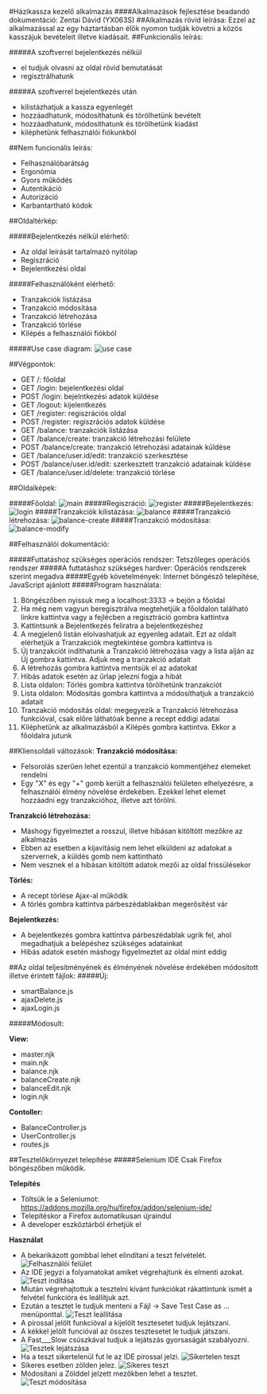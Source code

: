 #Házikassza kezelő alkalmazás
####Alkalmazások fejlesztése beadandó dokumentáció: Zentai Dávid (YX063S)
##Alkalmazás rövid leírása: 
Ezzel az alkalmazással az egy háztartásban élők nyomon tudják követni a közös kasszájuk bevételeit illetve kiadásait.
##Funkcionális leírás:

#####A szoftverrel bejelentkezés nélkül
+ el tudjuk olvasni az oldal rövid bemutatását
+ regisztrálhatunk

#####A szoftverrel bejelentkezés után
+ kilistázhatjuk a kassza egyenlegét
+ hozzáadhatunk, módosíthatunk és törölhetünk bevételt
+ hozzáadhatunk, módosíthatunk és törölhetünk kiadást
+ kiléphetünk felhasználói fiókunkból


##Nem funcionális leírás:
+ Felhasználóbarátság
+ Ergonómia
+ Gyors működés
+ Autentikáció
+ Autorizáció
+ Karbantartható kódok

##Oldaltérkép:

#####Bejelentkezés nélkül elérhető:
+ Az oldal leírását tartalmazó nyitólap
+ Regiszráció
+ Bejelentkezési oldal

#####Felhasználóként elérhető:
+ Tranzakciók listázása
+ Tranzakció módosítása
+ Tranzakció létrehozása
+ Tranzakció törlése
+ Kilépés a felhasználói fiókból

#####Use case diagram:
![use case](https://github.com/zentaidavid/cashier/blob/master/docs/images/usecase.png "Use case diagram")

##Végpontok:

+ GET /: főoldal 
+ GET /login: bejelentkezési oldal 
+ POST /login: bejelntkezési adatok küldése
+ GET /logout: kijelentkezés
+ GET /register: regiszrációs oldal
+ POST /register: regiszrációs adatok küldése 
+ GET /balance: tranzakciók listázása
+ GET /balance/create: tranzakció létrehozási felülete
+ POST /balance/create: tranzakció létrehozási adatainak küldése
+ GET /balance/user.id/edit: tranzakció szerkesztése
+ POST /balance/user.id/edit: szerkesztett tranzakció adatainak küldése
+ GET /balance/user.id/delete: tranzakció törlése

##Oldalképek:

#####Főoldal:
![main](https://github.com/zentaidavid/cashier/blob/master/docs/images/main.PNG "Az oldal leírása")
#####Regiszráció:
![register](https://github.com/zentaidavid/cashier/blob/master/docs/images/register.PNG "Regiszrációs oldal")
#####Bejelentkezés:
![login](https://github.com/zentaidavid/cashier/blob/master/docs/images/login.PNG "Bejelentkezési oldal")
#####Tranzakciók kilistázása:
![balance](https://github.com/zentaidavid/cashier/blob/master/docs/images/balance.PNG "Tranzakciók listájának az oldala")
#####Tranzakció létrehozása:
![balance-create](https://github.com/zentaidavid/cashier/blob/master/docs/images/balance-create.PNG "Tranzakció módosítása")
#####Tranzakció módosítása:
![balance-modify](https://github.com/zentaidavid/cashier/blob/master/docs/images/balance-modify.PNG "Új tranzakció létrehozása")

##Felhasználói dokumentáció:

#####Futtatáshoz szükséges operációs rendszer:
Tetszőleges operációs rendszer
#####A futtatáshoz szükséges hardver:
Operációs rendszerek szerint megadva
#####Egyéb követelmények:
Internet böngésző telepítése, JavaScript ajánlott
#####Program használata:
1. Böngészőben nyissuk meg a localhost:3333 -> bejön a főoldal
2. Ha még nem vagyun beregisztrálva megtehetjük a főoldalon található linkre kattintva vagy a fejlécben a regisztráció gombra kattintva
3. Kattintsunk a Bejelentkezés feliratra a bejelentkezéshez
4. A megjelenő listán elolvashatjuk az egyenleg adatait. Ezt az oldalt elérhetjük a Tranzakciók megtekintése gombra kattintva is
5. Új tranzakciót indíthatunk a Tranzakció létrehozása vagy a lista alján az Új gombra kattintva. Adjuk meg a tranzakció adatait
6. A létrehozás gombra kattintva mentsük el az adatokat
7. Hibás adatok esetén az űrlap jelezni fogja a hibát
8. Lista oldalon: Törlés gombra kattintva törölhetünk tranzakciót
9. Lista oldalon: Módosítás gombra kattintva a módosíthatjuk a tranzakció adatait
10. Tranzakció módosítás oldal: megegyezik a Tranzakció létrehozása funkcióval, csak előre láthatóak benne a recept eddigi adatai
11. Kiléphetünk az alkalmazásból a Kilépés gombra kattintva. Ekkor a főoldalra jutunk

##Kliensoldali változások:
**Tranzakció módosítása:**
+ Felsorolás szerűen lehet ezentúl a tranzakció kommentjéhez elemeket rendelni
+ Egy "X" és egy "+" gomb került a felhasználói felületen elhelyezésre, a felhasználói élmény növelése érdekében. Ezekkel lehet elemet hozzáadni egy tranzakcióhoz, illetve azt törölni.

**Tranzakció létrehozása:**
+ Máshogy figyelmeztet a rosszul, illetve hibásan kitöltött mezőkre az alkalmazás
+ Ebben az esetben a kijavításig nem lehet elküldeni az adatokat a szervernek, a küldés gomb nem kattintható
+ Nem vesznek el a hibásan kitöltött adatok mezői az oldal frissülésekor

**Törlés:**
+ A recept törlése Ajax-al működik
+ A törlés gombra kattintva párbeszédablakban megerősítést vár

**Bejelentkezés:**
+ A bejelentkezés gombra kattintva párbeszédablak ugrik fel, ahol megadhatjuk a belépéshez szükséges adatainkat
+ Hibás adatok esetén máshogy figyelmeztet az oldal mint eddig

##Az oldal teljesítményének és élményének növelése érdekében módosított illetve érintett fájlok:
#####Új:
+ smartBalance.js
+ ajaxDelete.js
+ ajaxLogin.js

#####Módosult:

**View:**
+ master.njk
+ main.njk
+ balance.njk
+ balanceCreate.njk
+ balanceEdit.njk
+ login.njk

**Contoller:**
+ BalanceController.js
+ UserController.js
+ routes.js

##Tesztelőkörnyezet telepítése
#####Selenium IDE
Csak Firefox böngészőben működik.

**Telepítés**
+ Töltsük le a Seleniumot: https://addons.mozilla.org/hu/firefox/addon/selenium-ide/
+ Telepítéskor a Firefox automatikusan újraindul
+ A developer eszköztárból érhetjük el 

**Használat**
+ A bekarikázott gombbal lehet elindítani a teszt felvételét.
![Felhasználói felület](https://github.com/zentaidavid/cashier/blob/master/docs/images/seleniumIDE1.PNG "felhasználói felület")
+ Az IDE jegyzi a folyamatokat amiket végrehajtunk és elmenti azokat.
![Teszt indítása](https://github.com/zentaidavid/cashier/blob/master/docs/images/seleniumIDE2.PNG "teszt indítása")
+ Miután végrehajtottuk a tesztelni kívánt funkciókat rákattintunk ismét a felvétel funkcióra és leállítjuk azt.
+ Ezután a tesztet le tudjuk menteni a Fájl -> Save Test Case as ... menüponttal.
![Teszt leállítása](https://github.com/zentaidavid/cashier/blob/master/docs/images/seleniumIDE3.PNG "teszt leállítása")
+ A pirossal jelölt funkcióval a kijelölt tesztesetet tudjuk lejátszani.
+ A kékkel jelölt funcióval az összes tesztesetet le tudjuk játszani.
+ A Fast___Slow csúszkával tudjuk a lejátszás gyorsaságát szabályozni.
![Tesztek lejátszása](https://github.com/zentaidavid/cashier/blob/master/docs/images/seleniumIDE4.png "tesztek lejátszása")
+ Ha a teszt sikertelenül fut le az IDE pirossal jelzi.
![Sikertelen teszt](https://github.com/zentaidavid/cashier/blob/master/docs/images/seleniumIDE5.png "sikertelen teszt")
+ Sikeres esetben zölden jelez.
![Sikeres teszt](https://github.com/zentaidavid/cashier/blob/master/docs/images/seleniumIDE6.png "sikeres teszt")
+ Módosítani a Zölddel jelzett mezőkben lehet a tesztet.
![Teszt módosítása](https://github.com/zentaidavid/cashier/blob/master/docs/images/seleniumIDE7.png "teszt módosítása")